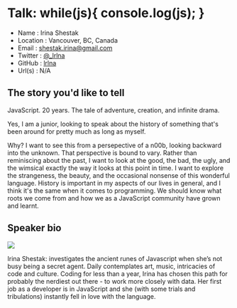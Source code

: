 # Talk: while(js){ console.log(js); }

* Name      : Irina Shestak 
* Location  : Vancouver, BC, Canada 
* Email     : shestak.irina@gmail.com 
* Twitter   : [@_lrlna](twitter.com/_lrlna)
* GitHub    : [lrlna](github.com/lrlna)
* Url(s)    : N/A 

## The story you'd like to tell

JavaScript. 20 years. The tale of adventure, creation, and infinite drama.
 
Yes, I am a junior, looking to speak about the history of something that's been around for pretty much as long as myself.

Why? I want to see this from a persepective of a n00b, looking backward into the unknown. That perspective is bound to vary. Rather than reminiscing about the past, I want to look at the good, the bad, the ugly, and the wimsical exactly the way it looks at this point in time. I want to explore the strangeness, the beauty, and the occasional nonsense of this wonderful language. History is important in my aspects of our lives in general, and I think it's the same when it comes to programming. We should know what roots we come from and how we as a JavaScript community have grown and learnt.

## Speaker bio

![](https://pbs.twimg.com/profile_images/566157301958967297/fjlWd-ep.jpeg)

Irina Shestak: investigates the ancient runes of Javascript when she’s not busy being a secret agent. Daily contemplates art, music, intricacies of code and culture. 
Coding for less than a year, Irina has chosen this path for probably the nerdiest out there - to work more closely with data. Her first job as a developer is in JavaScript and she (with some trials and tribulations) instantly fell in love with the language. 
